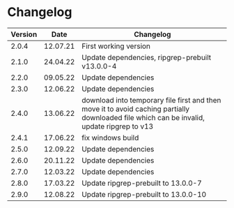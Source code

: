 # Changelog

| Version | Date     | Changelog                                                                                                                                  |
| ------- | -------- | ------------------------------------------------------------------------------------------------------------------------------------------ |
| 2.0.4   | 12.07.21 | First working version                                                                                                                      |
| 2.1.0   | 24.04.22 | Update dependencies, ripgrep-prebuilt v13.0.0-4                                                                                            |
| 2.2.0   | 09.05.22 | Update dependencies                                                                                                                        |
| 2.3.0   | 12.06.22 | Update dependencies                                                                                                                        |
| 2.4.0   | 13.06.22 | download into temporary file first and then move it to avoid caching partially downloaded file which can be invalid, update ripgrep to v13 |
| 2.4.1   | 17.06.22 | fix windows build                                                                                                                          |
| 2.5.0   | 12.09.22 | Update dependencies                                                                                                                        |
| 2.6.0   | 20.11.22 | Update dependencies                                                                                                                        |
| 2.7.0   | 12.03.22 | Update dependencies                                                                                                                        |
| 2.8.0   | 17.03.22 | Update ripgrep-prebuilt to 13.0.0-7                                                                                                        |
| 2.9.0   | 12.08.22 | Update ripgrep-prebuilt to 13.0.0-10                                                                                                       |
